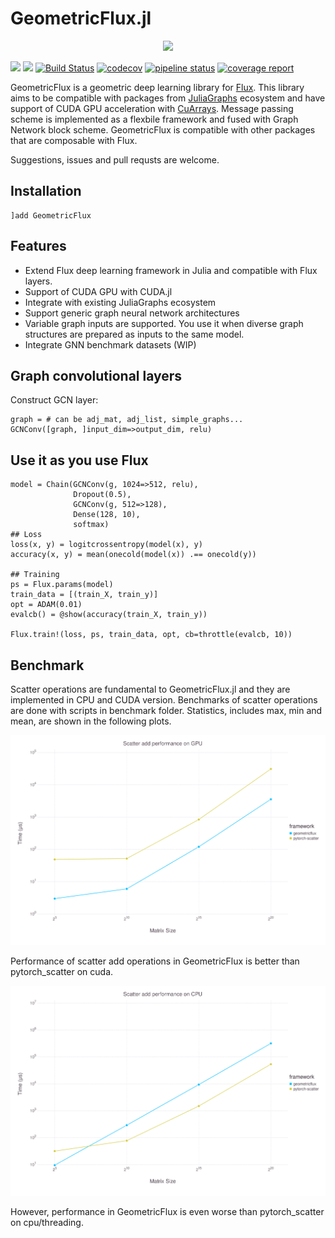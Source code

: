 # GeometricFlux.jl

<p align="center">
<img width="400px" src="https://github.com/yuehhua/GeometricFlux.jl/raw/master/logos/logo.png"/>
</p>

[![](https://img.shields.io/badge/docs-stable-blue.svg)](https://yuehhua.github.io/GeometricFlux.jl/stable)
[![](https://img.shields.io/badge/docs-dev-blue.svg)](https://yuehhua.github.io/GeometricFlux.jl/dev)
[![Build Status](https://travis-ci.org/yuehhua/GeometricFlux.jl.svg?branch=master)](https://travis-ci.org/yuehhua/GeometricFlux.jl)
[![codecov](https://codecov.io/gh/yuehhua/GeometricFlux.jl/branch/master/graph/badge.svg)](https://codecov.io/gh/yuehhua/GeometricFlux.jl)
[![pipeline status](https://gitlab.com/JuliaGPU/GeometricFlux-jl/badges/master/pipeline.svg)](https://gitlab.com/JuliaGPU/GeometricFlux-jl/commits/master)
[![coverage report](https://gitlab.com/JuliaGPU/GeometricFlux-jl/badges/master/coverage.svg)](https://gitlab.com/JuliaGPU/GeometricFlux-jl/commits/master)

GeometricFlux is a geometric deep learning library for [Flux](https://github.com/FluxML/Flux.jl). This library aims to be compatible with packages from [JuliaGraphs](https://github.com/JuliaGraphs) ecosystem and have support of CUDA GPU acceleration with [CuArrays](https://github.com/JuliaGPU/CuArrays.jl). Message passing scheme is implemented as a flexbile framework and fused with Graph Network block scheme. GeometricFlux is compatible with other packages that are composable with Flux.

Suggestions, issues and pull requsts are welcome.

## Installation

```
]add GeometricFlux
```

## Features

* Extend Flux deep learning framework in Julia and compatible with Flux layers.
* Support of CUDA GPU with CUDA.jl
* Integrate with existing JuliaGraphs ecosystem
* Support generic graph neural network architectures
* Variable graph inputs are supported. You use it when diverse graph structures are prepared as inputs to the same model.
* Integrate GNN benchmark datasets (WIP)

## Graph convolutional layers

Construct GCN layer:

```
graph = # can be adj_mat, adj_list, simple_graphs...
GCNConv([graph, ]input_dim=>output_dim, relu)
```

## Use it as you use Flux

```
model = Chain(GCNConv(g, 1024=>512, relu),
              Dropout(0.5),
              GCNConv(g, 512=>128),
              Dense(128, 10),
              softmax)
## Loss
loss(x, y) = logitcrossentropy(model(x), y)
accuracy(x, y) = mean(onecold(model(x)) .== onecold(y))

## Training
ps = Flux.params(model)
train_data = [(train_X, train_y)]
opt = ADAM(0.01)
evalcb() = @show(accuracy(train_X, train_y))

Flux.train!(loss, ps, train_data, opt, cb=throttle(evalcb, 10))
```

## Benchmark

Scatter operations are fundamental to GeometricFlux.jl and they are implemented in CPU and CUDA version. Benchmarks of scatter operations are done with scripts in benchmark folder. Statistics, includes max, min and mean, are shown in the following plots.

![](benchmark/pics/gpu_scatter.svg)

Performance of scatter add operations in GeometricFlux is better than pytorch_scatter on cuda.

![](benchmark/pics/cpu_scatter.svg)

However, performance in GeometricFlux is even worse than pytorch_scatter on cpu/threading.
